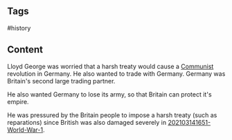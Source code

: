 ---
---

## Tags

#history

## Content

Lloyd George was worried that a harsh treaty would cause a [Communist](Communism) revolution in Germany. He also wanted to trade with Germany. Germany was Britain's second large trading partner.

He also wanted Germany to lose its army, so that Britain can protect it's empire.

He was pressured by the Britain people to impose a harsh treaty (such as reparations) since British was also damaged severely in [202103141651-World-War-1](202103141651-World-War-1).
